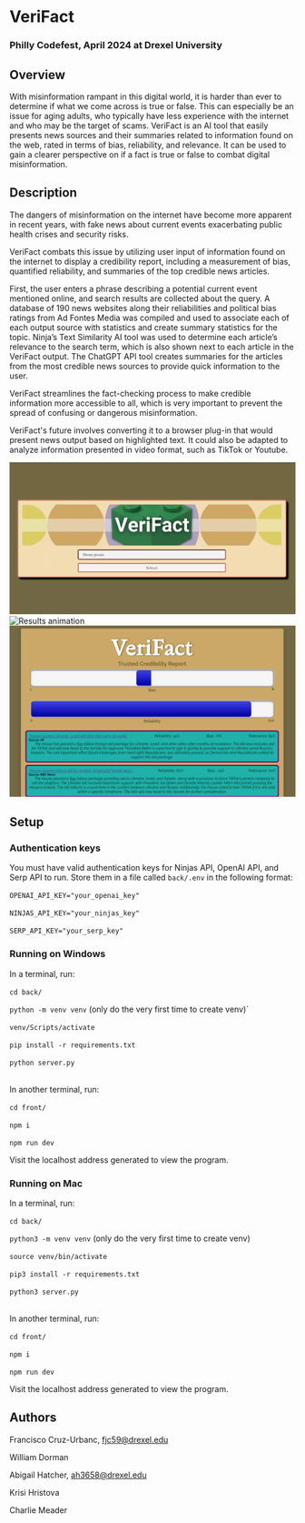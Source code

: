 # VeriFact

### Philly Codefest, April 2024 at Drexel University

## Overview
With misinformation rampant in this digital world, it is harder than ever to determine if what we come across is true or false. This can especially be an issue for aging adults, who typically have less experience with the internet and who may be the target of scams. VeriFact is an AI tool that easily presents news sources and their summaries related to information found on the web, rated in terms of bias, reliability, and relevance. It can be used to gain a clearer perspective on if a fact is true or false to combat digital misinformation. 

## Description

The dangers of misinformation on the internet have become more apparent in recent years, with fake news about current events exacerbating public health crises and security risks. 

VeriFact combats this issue by utilizing user input of information found on the internet to display a credibility report, including a measurement of bias, quantified reliability, and summaries of the top credible news articles.

First, the user enters a phrase describing a potential current event mentioned online, and search results are collected about the query. A database of 190 news websites along their reliabilities and political bias ratings from Ad Fontes Media was compiled and used to associate each of each output source with statistics and create summary statistics for the topic. Ninja’s Text Similarity AI tool was used to determine each article’s relevance to the search term, which is also shown next to each article in the VeriFact output. The ChatGPT API tool creates summaries for the articles from the most credible news sources to provide quick information to the user. 

VeriFact streamlines the fact-checking process to make credible information more accessible to all, which is very important to prevent the spread of confusing or dangerous misinformation. 

VeriFact's future involves converting it to a browser plug-in that would present news output based on highlighted text. It could also be adapted to analyze information presented in video format, such as TikTok or Youtube. 

![Input animation](/images/video-demo-1.gif)
![Results animation](/images/video-demo-2.gif)
![Results screenshot](/images/screenshot-demo.png)

## Setup

### Authentication keys

You must have valid authentication keys for Ninjas API, OpenAI API, and Serp API to run. Store them in a file called `back/.env` in the following format:

`OPENAI_API_KEY="your_openai_key"`

`NINJAS_API_KEY="your_ninjas_key"`

`SERP_API_KEY="your_serp_key"`

### Running on Windows

In a terminal, run:

`cd back/`

`python -m venv venv` (only do the very first time to create venv)`

`venv/Scripts/activate`

`pip install -r requirements.txt`

`python server.py` <br><br>

In another terminal, run:

`cd front/`

`npm i`

`npm run dev`

Visit the localhost address generated to view the program.

### Running on Mac

In a terminal, run:

`cd back/`

`python3 -m venv venv` (only do the very first time to create venv)

`source venv/bin/activate`

`pip3 install -r requirements.txt`

`python3 server.py` <br><br>

In another terminal, run:

`cd front/`

`npm i` 

`npm run dev` <br>

Visit the localhost address generated to view the program.

## Authors
Francisco Cruz-Urbanc, fjc59@drexel.edu

William Dorman

Abigail Hatcher, ah3658@drexel.edu

Krisi Hristova

Charlie Meader
